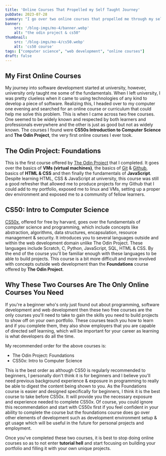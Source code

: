 ```yaml
---
title: 'Online Courses That Propelled my Self Taught Journey'
pubDate: 2023-07-28 
summary: "I go over two online courses that propelled me through my self taught web-dev/programming journey."
banner:
    src: '/blog-imgs/mo-4/banner.webp'
    alt: "the odin project & cs50"
thumbnail:
    src: '/blog-imgs/mo-4/cs50.webp' 
    alt: 'cs50 course'
tags: ["computer science", "web development", "online courses"]
draft: false
---
```


## My First Online Courses

My journey into software development started at university, however, university only taught me some of the fundamentals. When I left university, I was pretty clueless when it came to using technologies of any kind to develop a piece of software. Realizing this, I headed over to my computer one evening and searched for an online course or curriculum that could help me solve this problem. This is when I came across two free courses. One seemed to be widely known and respected by both learners and professionals everywhere and the other is just as good but not as widely known. The courses I found were **CS50s Introduction to Computer Science** and **The Odin Project**, the very first online courses I ever took.

## The Odin Project: Foundations

This is the first course offered by [The Odin Project](https://www.theodinproject.com/paths/foundations/courses/foundations) that I completed. It goes over the basics of **VMs (virtual machines)**, the basics of [Git](https://git-scm.com/) & [Github](https://github.com/), basics of **HTML & CSS** and then finally the fundamentals of **JavaScript**. Despite learning HTML, CSS & JavaScript at university, this course was still a good refresher that allowed me to produce projects for my Github that I could add to my portfolio, exposed me to linux and VMs, setting up a proper dev environment and exposed me to a community of fellow learners. 

## CS50: Intro to Computer Science

[CS50x](https://cs50.harvard.edu/x/2023/), offered for free by harvard, goes over the fundamentals of computer science and programming, which include concepts like abstraction, algorithms, data structures, encapsulation, resource management & security. It introduces you to several languages outside and within the web development domain unlike The Odin Project. These languages include Scratch, C, Python, JavaScript, SQL, HTML & CSS. By the end of the course you'll be familiar enough with these languages to be able to build projects. This course is a bit more difficult and more involved with concepts outside web development than the **Foundations** course offered by **The Odin Project**.

## Why These Two Courses Are The Only Online Courses You Need

If you're a beginner who's only just found out about programming, software development and web development then these two free courses are the only courses you'll need to take to gain the skills you need to build projects to show off on your own portfolio. These courses teach you how to learn and if you complete them, they also show employers that you are capable of directed self learning, which will be important for your career as learning is what developers do all the time. 

My recommended order for the above courses is:

- The Odin Project: Foundations
- CS50x: Intro to Computer Science

This is the best order as although CS50 is regularly recommended to beginners, I personally don't think it is for beginners and I believe you'll need previous background experience & exposure in programming to really be able to digest the content being shown to you. As the Foundations course is easier and designed specifically for beginners, I think it is the best course to take before CS50x. It will provide you the necessary exposure and experience needed to complete CS50x. Of course, you could ignore this recommendation and start with CS50x first if you feel confident in your ability to complete the course but the foundations course does go over other elements of development such as development environment setup & git usage which will be useful in the future for personal projects and employment.

Once you've completed these two courses, it is best to stop doing online courses so as to not enter **tutorial hell** and start focusing on building your portfolio and filling it with your own unique projects.
